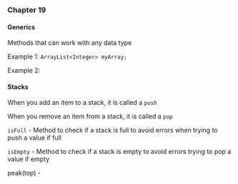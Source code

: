 ### Chapter 19

#### Generics
Methods that can work with any data type

Example 1: `ArrayList<Integer> myArray;`

Example 2:



#### Stacks

When you add an item to a stack, it is called a `push`

When you remove an item from a stack, it is called a `pop`   

`isFull` - Method to check if a stack is full to avoid errors when trying to push a value if full

`isEmpty` - Method to check if a stack is empty to avoid errors trying to pop a value if empty

peak(top) - 
